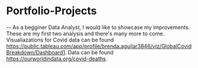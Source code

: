 # Portfolio-Projects
-- As a begginer Data Analyst, I would like to showcase my improvements. These are my first two analysis and there's many more to come. Visualiazations for Covid data can be found https://public.tableau.com/app/profile/brenda.aguilar3846/viz/GlobalCovidBreakdown/Dashboard1. Data can be found https://ourworldindata.org/covid-deaths.
